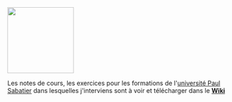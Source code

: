 <img src="https://github.com/truillet/ups/blob/master/logo-UT.png" width=150>

Les notes de cours, les exercices pour les formations de l'[université Paul Sabatier](https://www.univ-tlse3.fr) dans lesquelles j'interviens sont à voir et télécharger dans le [**Wiki**](https://github.com/truillet/ups/wiki/Liens-vers-les-supports)
